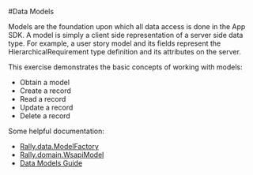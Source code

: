 #Data Models

Models are the foundation upon which all data access is done in the App SDK.
A model is simply a client side representation of a server side data type.
For example, a user story model and its fields represent the HierarchicalRequirement type definition and its attributes on the server.

This exercise demonstrates the basic concepts of working with models:

* Obtain a model
* Create a record
* Read a record
* Update a record
* Delete a record

Some helpful documentation:

* [Rally.data.ModelFactory](http://help.rallydev.com/apps/2.0rc3/doc/#!/api/Rally.data.ModelFactory)
* [Rally.domain.WsapiModel](http://help.rallydev.com/apps/2.0rc3/doc/#!/api/Rally.domain.WsapiModel)
* [Data Models Guide](http://help.rallydev.com/apps/2.0rc3/doc/#!/guide/data_models)
